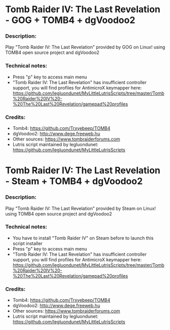 # Tomb Raider IV: The Last Revelation - GOG + TOMB4 + dgVoodoo2
### Description:
Play "Tomb Raider IV: The Last Revelation" provided by GOG on Linux! using TOMB4 open source project and dgVoodoo2
### Technical notes:
- Press "p" key to access main menu
- "Tomb Raider IV: The Last Revelation" has insufficient controller support, you will find profiles for AntimicroX keymapper here: 
https://github.com/legluondunet/MyLittleLutrisScripts/tree/master/Tomb%20Raider%20IV%20-%20The%20Last%20Revelation/gamepad%20profiles
### Credits:
- Tomb4: https://github.com/Trxyebeep/TOMB4
- dgVoodoo2: http://www.dege.freeweb.hu
- Other sources: https://www.tombraiderforums.com
- Lutris script maintained by legluondunet: https://github.com/legluondunet/MyLittleLutrisScripts

# Tomb Raider IV: The Last Revelation - Steam + TOMB4 + dgVoodoo2
### Description:
Play "Tomb Raider IV: The Last Revelation" provided by Steam on Linux! using TOMB4 open source project and dgVoodoo2
### Technical notes:
- You have to install "Tomb Raider IV" on Steam before to launch this script installer
- Press "p" key to access main menu
- "Tomb Raider IV: The Last Revelation" has insufficient controller support, you will find profiles for AntimicroX keymapper here: https://github.com/legluondunet/MyLittleLutrisScripts/tree/master/Tomb%20Raider%20IV%20-%20The%20Last%20Revelation/gamepad%20profiles
### Credits:
- Tomb4: https://github.com/Trxyebeep/TOMB4
- dgVoodoo2: http://www.dege.freeweb.hu
- Other sources: https://www.tombraiderforums.com
- Lutris script maintained by legluondunet: https://github.com/legluondunet/MyLittleLutrisScripts
